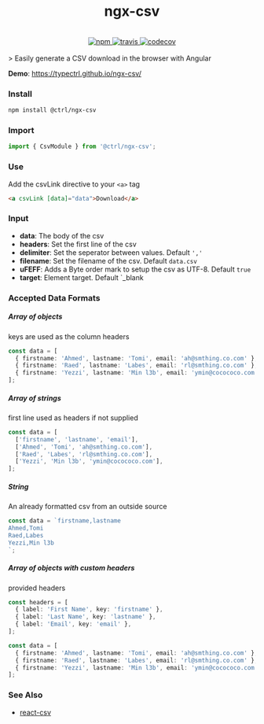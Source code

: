 <div align="center">
  <h1>ngx-csv</h1>
  <br>
  <a href="https://www.npmjs.com/package/@ctrl/ngx-csv">
    <img src="https://badge.fury.io/js/%40ctrl%2Fngx-csv.svg" alt="npm">
  </a>
  <a href="https://travis-ci.org/TypeCtrl/ngx-csv">
    <img src="https://travis-ci.org/TypeCtrl/ngx-csv.svg?branch=master" alt="travis">
  </a>
  <a href="https://codecov.io/github/typectrl/ngx-csv">
    <img src="https://img.shields.io/codecov/c/github/typectrl/ngx-csv.svg" alt="codecov">
  </a>
  <br>
  <br>
</div>
> Easily generate a CSV download in the browser with Angular

**Demo**: https://typectrl.github.io/ngx-csv/

### Install

```sh
npm install @ctrl/ngx-csv
```

### Import

```ts
import { CsvModule } from '@ctrl/ngx-csv';
```

### Use

Add the csvLink directive to your `<a>` tag

```html
<a csvLink [data]="data">Download</a>
```

### Input

* **data**: The body of the csv
* **headers**: Set the first line of the csv
* **delimiter**: Set the seperator between values. Default `','`
* **filename**: Set the filename of the csv. Default `data.csv`
* **uFEFF**: Adds a Byte order mark to setup the csv as UTF-8. Default `true`
* **target**: Element target. Default `\_blank

### Accepted Data Formats

##### Array of objects

keys are used as the column headers

```ts
const data = [
  { firstname: 'Ahmed', lastname: 'Tomi', email: 'ah@smthing.co.com' },
  { firstname: 'Raed', lastname: 'Labes', email: 'rl@smthing.co.com' },
  { firstname: 'Yezzi', lastname: 'Min l3b', email: 'ymin@cocococo.com' },
];
```

##### Array of strings

first line used as headers if not supplied

```ts
const data = [
  ['firstname', 'lastname', 'email'],
  ['Ahmed', 'Tomi', 'ah@smthing.co.com'],
  ['Raed', 'Labes', 'rl@smthing.co.com'],
  ['Yezzi', 'Min l3b', 'ymin@cocococo.com'],
];
```

##### String

An already formatted csv from an outside source

```ts
const data = `firstname,lastname
Ahmed,Tomi
Raed,Labes
Yezzi,Min l3b
`;
```

##### Array of objects with custom headers

provided headers

```ts
const headers = [
  { label: 'First Name', key: 'firstname' },
  { label: 'Last Name', key: 'lastname' },
  { label: 'Email', key: 'email' },
];

const data = [
  { firstname: 'Ahmed', lastname: 'Tomi', email: 'ah@smthing.co.com' },
  { firstname: 'Raed', lastname: 'Labes', email: 'rl@smthing.co.com' },
  { firstname: 'Yezzi', lastname: 'Min l3b', email: 'ymin@cocococo.com' },
];
```

### See Also

* [react-csv](https://github.com/abdennour/react-csv)
